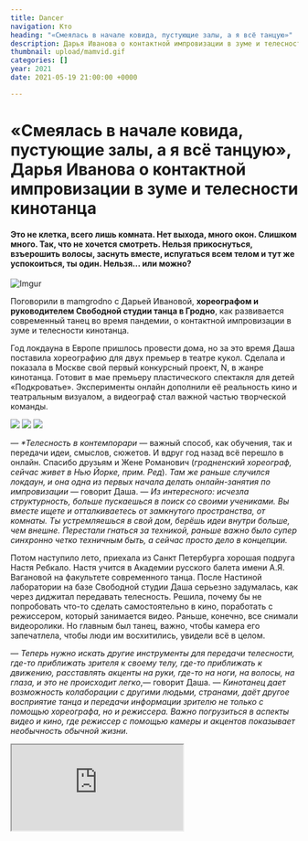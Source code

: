 ```yaml
---
title: Dancer
navigation: Кто
heading: "«Смеялась в начале ковида, пустующие залы, а я всё танцую»"
description: Дарья Иванова о контактной импровизации в зуме и телесности кинотанца
thumbnail: upload/mamvid.gif
categories: []
year: 2021
date: 2021-05-19 21:00:00 +0000

---
```

# «Смеялась в начале ковида, пустующие залы, а я всё танцую»,  Дарья Иванова о контактной импровизации в зуме и телесности кинотанца

#### Это не клетка, всего лишь комната. Нет выхода, много окон. Слишком много. Так, что не хочется смотреть. Нельзя прикоснуться, взъерошить волосы, заснуть вместе, испугаться всем телом и тут же успокоиться, ты один. Нельзя… или можно?

![Imgur](https://i.imgur.com/wbpuDgP.jpg)

Поговорили в mamgrodno с Дарьей Ивановой, **хореографом  и руководителем Свободной студии танца  в Гродно**, как развивается современный танец во время пандемии, о контактной импровизации в зуме и телесности кинотанца. 

Год локдауна в Европе пришлось  провести дома, но за это время  Даша поставила хореографию для двух премьер в театре кукол. Сделала и показала в Москве свой первый конкурсный проект, N, в жанре кинотанца. Готовит в мае премьеру пластического спектакля для детей «Подкроватье». Эксперименты онлайн дополнили её реальность кино и театральным визуалом, а видеограф стал  важной частью творческой команды.

<div class="gallery3">
<!-- Смените gallery2 на gallery3 или gallery4, цифра определяет количество картинок в одном ряду -->
<a href="https://imgur.com/ysFUu3T"><img src="https://imgur.com/ysFUu3T.jpeg"></a>
<a href="https://imgur.com/6CqtFoh"><img src="https://imgur.com/6CqtFoh.jpeg"></a>
<a href="https://imgur.com/Azl1lIH"><img src="https://imgur.com/Azl1lIH.jpeg"></a>
</div>

_— *Телесность в контемпорари_ — важный способ, как обучения, так и передачи идеи, смыслов, сюжетов. И вдруг год назад всё перешло в онлайн. Спасибо друзьям и Жене Романович (*гродненский хореограф, сейчас живет в Нью Йорке, прим. Ред*). _Там же раньше случился локдаун, и она одна из первых начала делать онлайн-занятия по импровизации_ — говорит Даша. — *Из интересного: исчезла структурность, больше пускаешься в поиск со своими учениками. Вы вместе ищете и отталкиваетесь от замкнутого пространства, от комнаты. Ты устремляешься в свой дом, берёшь идеи внутри больше, чем внешне.* *Перестали гнаться за техникой, раньше важно было супер синхронно четко техничным быть, а сейчас просто дело в концепции.* 

Потом наступило лето, приехала из Санкт Петербурга хорошая подруга Настя Ребкало. Настя учится в Академии русского балета имени А.Я. Вагановой на факультете современного танца. После Настиной лаборатории на базе Свободной студии Даша серьезно задумалась, как через диджитал передавать телесность. Решила, почему бы не попробовать что-то сделать самостоятельно в кино, поработать с режиссером, который занимается видео. Раньше, конечно, все снимали видеоролики. Но главным был танец, важно, чтобы камера его запечатлела, чтобы люди им восхитились, увидели всё в целом.

— *Теперь нужно искать другие инструменты для передачи телесности, где-то приближать зрителя к своему телу, где-то приближать к движению, расставлять акценты на руки, где-то на ноги, на волосы, на глаза, и это не происходит легко*,— говорит Даша. — *Кинотанец дает возможность колаборации с другими людьми, странами, даёт другое восприятие танца и передачи информации зрителю не только с помощью хореографа, но и режиссера. Важно погрузиться в аспекты видео и кино, где режиссер с помощью камеры и акцентов показывает необычность обычной жизни.*

<div><iframe class="youtube" src="https://www.youtube.com/embed/_wFxELa8xak"></div>

Кинотанец объединяет метафоричность и абстрактность современной хореографии с   техническими возможностями кинематографа. Собственно — это «кино, которое мыслит визуальными образами», оно в определенные моменты разрывает и фиксирует пространство, движение. А хореограф работает на камеру. В Гродно пока такие постановки до Даши никто не делал, хотя сам жанр существует давно, бурно развиваться он стал в пандемию.

*— Сначала было много сложностей, мы не очень хорошо друг друга понимали. Танцоры двигают в одну сторону, художник — в другую, к изобразительности. А видеорежиссер вообще всё иначе видит.  И все участники проекта живут в разных городах. У нас были продолжительные скайп сессии, больше обсуждали, чем двигались. Но постепенно настроили процесс. То есть: обсуждаешь долго, сам идешь в зал, пробуешь, и остается совсем небольшой промежуток времени, чтобы, в итоге, что-то отснять. Было много неизвестных в этой работе, мы очень рисковали, были готовы 50 на 50, но на пост продакшн убедились, что можно сотрудничать через скайп.*  

В ноябре команда собралась вместе, и сняла пластический спектакль N в жанре кинотанец. Фильм прошел отбор и среди 19 проектов, его показали весной на площадке нонфикшен фестиваля Proba, в Москве.  Параллельно отправили N на конкурсы в Португалию и Канаду. 

*— Мы сознательно пошли на риск не писать сценарий и ничего заранее не планировать. Мы знали, что могли потерпеть неудачу. У нас была лишь общая идея и желание что-то сделать вместе. Мы верим, что природа нам действительно помогла. Результатом наших усилий стала работа, где новое внутреннее состояние, которое мы переживали в 2020-м, нашло отражение в движениях, цвете и кадрах. Импрессионизм, воплощенный в жизнь в видеоформате, превращает эмоции в нечто почти осязаемое*,*—* говорит Даша.

<div class="gallery3">
<!-- Смените gallery2 на gallery3 или gallery4, цифра определяет количество картинок в одном ряду -->
<a href="https://imgur.com/g3cI3tQ"><img src="https://imgur.com/g3cI3tQ.jpeg"></a>
<a href="https://imgur.com/I1s19lQ"><img src="https://imgur.com/I1s19lQ.jpeg"></a>
<a href="https://imgur.com/54wrF8V"><img src="https://imgur.com/54wrF8V.jpeg"></a>
<a href="https://imgur.com/JgMVMPz"><img src="https://imgur.com/JgMVMPz.jpeg"></a>
<a href="https://imgur.com/37eRDte"><img src="https://imgur.com/37eRDte.jpeg"></a>
</div>

Лето, сентябрь, 2020-го, были непростыми, ребята полностью погрузились в проект, он дал какую-то реабилитацию, восстановление. Психологическую поддержку. Через творчество можно восстанавливаться.

Если делать более сложные истории, будет дорогой продакшн. Уже нужен художник по костюмам, по реквизиту, нужно говорить о бюджете. «*Сейчас очень много существует посредственных лабораторий, в которых люди пытаются что-то сделать, и не срабатывает. Нужно много смотреть. Я много смотрю, как зритель, диджитал перфмансы у коллег, и у меня до сих пор смешанные чувства*».

Каким способом достучаться до зрителя, Даша пока не нашла точных ответов. 

*—* *Есть куча эффектов: на монтаже можно добавлять, зеркально увеличивать танцоров, свет менять, всё переворачивать… кино — хороший инструмент для передачи идеи, но, главное, не заиграться в это всё. Есть отчего ещё быть в шоке, когда помимо танцора, какая-то электрическая штука начинает танцевать и делает это красиво. Когда через датчики появится тактильное ощущения, а я уверена, что так и будет, мы станем жить в матрице. А пока, что не может передать видео? Энергию, когда ты двигаешься с живым человеком, от него получаешь что-то нематериальное. Тебе отзывается личное, тепло живого человека. Если и его научатся передавать через цифру, всё мы пропали.  Это меня сейчас беспокоит.* 

Единственный кинотанец в Гродно пока нельзя посмотреть в свободном прокате, фильм «ездит» по фестивалям, видела его только фокус-группа перед пост продакшн. Пока только фото…

<div class="gallery4">
<!-- Смените gallery2 на gallery3 или gallery4, цифра определяет количество картинок в одном ряду -->
<a href="https://imgur.com/7ykHXpC"><img src="https://imgur.com/7ykHXpC.jpeg"></a>
<a href="https://imgur.com/1gVdkNe"><img src="https://imgur.com/1gVdkNe.jpeg"></a>
<a href="https://imgur.com/5kbf37R"><img src="https://imgur.com/5kbf37R.jpeg"></a>
<a href="https://imgur.com/iTwgkkv"><img src="https://imgur.com/iTwgkkv.jpeg"></a>
</div>

*— Не хочу работу на ветер выкладывать в инстаграм. Кто-то воткнется в экран смартфона, и звук ещё не включит. Это точно.  А наша работа больше чем ролик, где ты красиво двигаешься.  Конечно не хватает в Гродно хотя бы маленьких фестивалей, как возможность высказаться показать. И публика будет. Но пока… Я танцую. Время, мне кажется, очень важное для художников, обретение голоса, понимания возможностей и не только благодаря ковиду. Это время проверки, тем ли ты занимаешься, время возвращения к зерну своему. Оно начинает прорастать, отрезая лишнее.* 

Авто текста: **Инна МАКСИЧИК**

Ссылки на соцсети Свободной студии: 

[Инстаграм](https://www.instagram.com/freestudio.by/)

[Facebook](https://m.facebook.com/groups/1214104048623425)

[Vkontakte](https://vk.com/svobodnayastudia)

Пример кинотанца с фестиваля proba: [Ваш кофе готов](https://www.facebook.com/probafestival/videos/262631435510257)